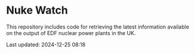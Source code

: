 # Nuke Watch

This repository includes code for retrieving the latest information available on the output of EDF nuclear power plants in the UK.

Last updated: 2024-12-25 08:18